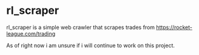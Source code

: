 # rl_scraper 

rl_scraper is a simple web crawler that scrapes trades from https://rocket-league.com/trading

As of right now i am unsure if i will continue to work on this project.
